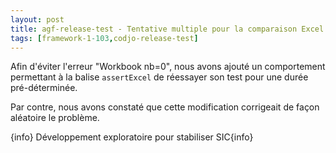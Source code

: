 ```yaml
---
layout: post
title: agf-release-test - Tentative multiple pour la comparaison Excel
tags: [framework-1-103,codjo-release-test]
---
```

Afin d'éviter l'erreur "Workbook nb=0", nous avons ajouté un comportement permettant à la balise ```assertExcel``` de réessayer son test pour une durée pré-déterminée.

Par contre, nous avons constaté que cette modification corrigeait de façon aléatoire le problème. 

{info} Développement exploratoire pour stabiliser SIC{info}